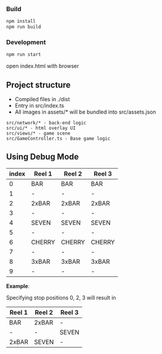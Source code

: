 ### Build
```bash
npm install
npm run build
```

### Development
```bash
npm run start
```
open index.html with browser

## Project structure

* Compiled files in ./dist
* Entry in src/index.ts
* All images in assets/* will be bundled into src/assets.json

```
src/network/* - back-end logic
src/ui/* - html overlay UI
src/views/* - game scene
src/GameController.ts - Base game logic
```

## Using Debug Mode

index | Reel 1 | Reel 2 | Reel 3
--- | --- | --- | ---
0 | BAR | BAR | BAR
1 | - | - | -
2 | 2xBAR | 2xBAR | 2xBAR
3 | - | - | -
4 | SEVEN | SEVEN | SEVEN
5 | - | - | -
6 | CHERRY | CHERRY | CHERRY
7 | - | - | -
8 | 3xBAR | 3xBAR | 3xBAR
9 | - | - | -

**Example**:

Specifying stop positions 0, 2, 3 will result in

Reel 1 | Reel 2 | Reel 3
--- | --- | ---
| BAR | 2xBAR | - |
| - | - | SEVEN |
| 2xBAR | SEVEN | - |